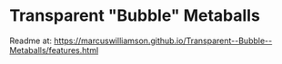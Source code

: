 # Transparent "Bubble" Metaballs
 
Readme at: https://marcuswilliamson.github.io/Transparent--Bubble--Metaballs/features.html
